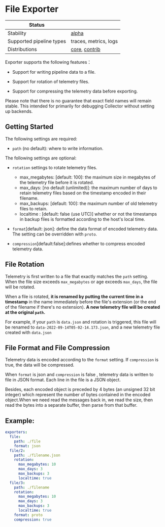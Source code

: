 # File Exporter

| Status                   |                       |
| ------------------------ | --------------------- |
| Stability                | [alpha]               |
| Supported pipeline types | traces, metrics, logs |
| Distributions            | [core], [contrib]     |

Exporter supports the following features：

+ Support for writing pipeline data to a file.

+ Support for rotation of telemetry files.

+ Support for compressing the telemetry data before exporting.



Please note that there is no guarantee that exact field names will remain stable.
This intended for primarily for debugging Collector without setting up backends.

## Getting Started

The following settings are required:

- `path` (no default): where to write information.

The following settings are optional:

- `rotation` settings to rotate telemetry files.

  - max_megabytes:  [default: 100]: the maximum size in megabytes of the telemetry file before it is rotated.
  - max_days: [no default (unlimited)]: the maximum number of days to retain telemetry files based on the timestamp encoded in their filename.
  - max_backups: [default: 100]: the maximum number of old telemetry files to retain.
  - localtime : [default: false (use UTC)] whether or not the timestamps in backup files is formatted according to the host's local time.

- `format`[default: json]: define the data format of encoded telemetry data. The setting can be overridden with `proto`.
- `compression`[default:false]:defines whether to compress encoded telemetry data.


## File Rotation

Telemetry is first written to a file that exactly matches the `path` setting. When the file size exceeds `max_megabytes` or age exceeds `max_days`, the file will be rotated.

When a file is rotated, **it is renamed by putting the current time in a timestamp**
in the name immediately before the file's extension (or the end of the filename if there's no extension).
**A new telemetry file will be created at the original `path`.**

For example, if your `path` is `data.json` and rotation is triggered, this file will be renamed to `data-2022-09-14T05-02-14.173.json`, and a new telemetry file created with `data.json`



##  File Format and File Compression

Telemetry data is encoded according to the `format` setting. If `compression` is true, the data will be compressed.

When `format` is json and `compression` is false , telemetry data is written to file in JSON format. Each line in the file is a JSON object.

Besides, each encoded object is preceded by 4 bytes (an unsigned 32 bit integer) which represent the number of bytes contained in the encoded object.When we need read the messages back in, we read the size, then read the bytes into a separate buffer, then parse from that buffer.

## Example:

```yaml
exporters:
  file:
    path: ./file
    format: json
  file/2:
    path: ./filename.json
    rotation:
      max_megabytes: 10
      max_days: 3
      max_backups: 3
      localtime: true
  file/3:
    path: ./filename
    rotation:
      max_megabytes: 10
      max_days: 3
      max_backups: 3
      localtime: true
    format: proto
    compression: true
```


[alpha]:https://github.com/open-telemetry/opentelemetry-collector#alpha
[contrib]:https://github.com/open-telemetry/opentelemetry-collector-releases/tree/main/distributions/otelcol-contrib
[core]:https://github.com/open-telemetry/opentelemetry-collector-releases/tree/main/distributions/otelcol